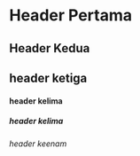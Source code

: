 # Header Pertama
## Header Kedua
## header ketiga
#### header kelima
##### header kelima
###### header keenam